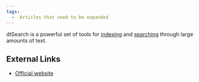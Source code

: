 ```yaml
---
tags:
  -  Articles that need to be expanded
---
```

dtSearch is a powerful set of tools for [indexing](indexing.md)
and [searching](searching.md) through large amounts of text.

## External Links

- [Official website](http://www.dtsearch.com/)